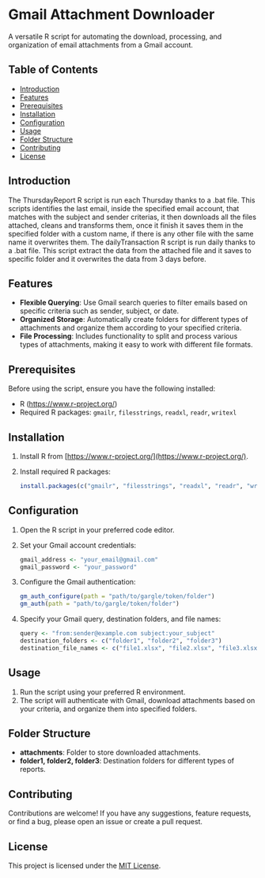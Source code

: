 # Gmail Attachment Downloader

A versatile R script for automating the download, processing, and organization of email attachments from a Gmail account.

## Table of Contents
- [Introduction](#introduction)
- [Features](#features)
- [Prerequisites](#prerequisites)
- [Installation](#installation)
- [Configuration](#configuration)
- [Usage](#usage)
- [Folder Structure](#folder-structure)
- [Contributing](#contributing)
- [License](#license)

## Introduction

The ThursdayReport R script is run each Thursday thanks to a .bat file. This scripts identifies the last email, inside the specified email account, that matches with the subject and sender criterias, it then downloads all the files attached, cleans and transforms them, once it finish it saves them in the specified folder with a custom name, if there is any other file with the same name it overwrites them.
The dailyTransaction R script is run daily thanks to a .bat file. This script extract the data from the attached file and it saves to specific folder and it overwrites the data from 3 days before.

## Features

- **Flexible Querying**: Use Gmail search queries to filter emails based on specific criteria such as sender, subject, or date.
- **Organized Storage**: Automatically create folders for different types of attachments and organize them according to your specified criteria.
- **File Processing**: Includes functionality to split and process various types of attachments, making it easy to work with different file formats.

## Prerequisites

Before using the script, ensure you have the following installed:

- R (https://www.r-project.org/)
- Required R packages: `gmailr`, `filesstrings`, `readxl`, `readr`, `writexl`

## Installation

1. Install R from [https://www.r-project.org/](https://www.r-project.org/).
2. Install required R packages:

    ```R
    install.packages(c("gmailr", "filesstrings", "readxl", "readr", "writexl"))
    ```

## Configuration

1. Open the R script in your preferred code editor.
2. Set your Gmail account credentials:

    ```R
    gmail_address <- "your_email@gmail.com"
    gmail_password <- "your_password"
    ```

3. Configure the Gmail authentication:

    ```R
    gm_auth_configure(path = "path/to/gargle/token/folder")
    gm_auth(path = "path/to/gargle/token/folder")
    ```

4. Specify your Gmail query, destination folders, and file names:

    ```R
    query <- "from:sender@example.com subject:your_subject"
    destination_folders <- c("folder1", "folder2", "folder3")
    destination_file_names <- c("file1.xlsx", "file2.xlsx", "file3.xlsx")
    ```

## Usage

1. Run the script using your preferred R environment.
2. The script will authenticate with Gmail, download attachments based on your criteria, and organize them into specified folders.

## Folder Structure

- **attachments**: Folder to store downloaded attachments.
- **folder1, folder2, folder3**: Destination folders for different types of reports.

## Contributing

Contributions are welcome! If you have any suggestions, feature requests, or find a bug, please open an issue or create a pull request.

## License

This project is licensed under the [MIT License](LICENSE).
